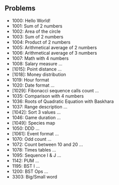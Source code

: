## Problems

* 1000: Hello World!
* 1001: Sum of 2 numbers
* 1002: Area of the circle
* 1003: Sum of 2 numbers
* 1004: Product of 2 numbers
* 1005: Arithmetical average of 2 numbers
* 1006: Arithmetical average of 3 numbers
* 1007: Math with 4 numbers
* 1008: Salary measure
...
* [1015]: Point distance
...
* [1018]: Money distribution
* 1019: Hour format
* 1020: Date format
...
* [1029]: Fibonacci sequence calls count
...
* 1035: Comparison with 4 numbers
* 1036: Roots of Quadratic Equation with Baskhara
* 1037: Range description
...
* [1042]: Sort 3 values
...
* 1046: Game duration
...
* [1049]: Species map
* 1050: DDD
...
* [1061]: Event format
...
* 1070: Odd count
...
* 1072: Count between 10 and 20
...
* 1078: Times tables
...
* 1095: Sequence I & J
...
* 1142: PUM
...
* 1195: BST I
...
* 1200: BST Ops
...
* 3303: Big/Small word
